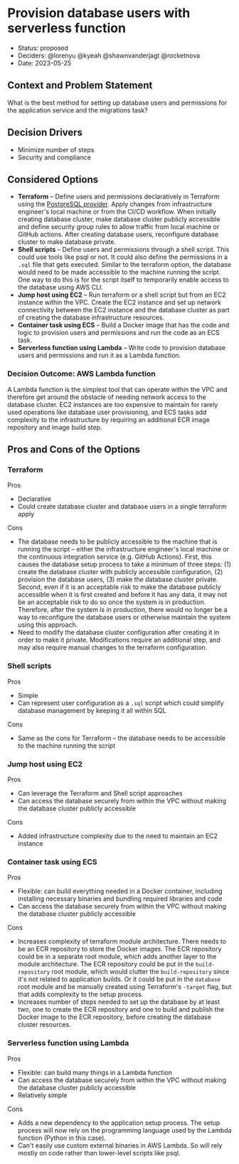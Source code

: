 # Provision database users with serverless function

* Status: proposed
* Deciders: @lorenyu @kyeah @shawnvanderjagt @rocketnova
* Date: 2023-05-25

## Context and Problem Statement

What is the best method for setting up database users and permissions for the application service and the migrations task?

## Decision Drivers

* Minimize number of steps
* Security and compliance

## Considered Options

* **Terraform** – Define users and permissions declaratively in Terraform using the [PostgreSQL provider](https://registry.terraform.io/providers/cyrilgdn/postgresql/latest/docs). Apply changes from infrastructure engineer's local machine or from the CI/CD workflow. When initially creating database cluster, make database cluster publicly accessible and define security group rules to allow traffic from local machine or GitHub actions. After creating database users, reconfigure database cluster to make database private.
* **Shell scripts** – Define users and permissions through a shell script. This could use tools like psql or not. It could also define the permissions in a `.sql` file that gets executed. Similar to the terraform option, the database would need to be made accessible to the machine running the script. One way to do this is for the script itself to temporarily enable access to the database using AWS CLI.
* **Jump host using EC2** – Run terraform or a shell script but from an EC2 instance within the VPC. Create the EC2 instance and set up network connectivity between the EC2 instance and the database cluster as part of creating the database infrastructure resources.
* **Container task using ECS** – Build a Docker image that has the code and logic to provision users and permissions and run the code as an ECS task.
* **Serverless function using Lambda** – Write code to provision database users and permissions and run it as a Lambda function.

### Decision Outcome: AWS Lambda function

A Lambda function is the simplest tool that can operate within the VPC and therefore get around the obstacle of needing network access to the database cluster. EC2 instances are too expensive to maintain for rarely used operations like database user provisioning, and ECS tasks add complexity to the infrastructure by requiring an additional ECR image repository and image build step.

## Pros and Cons of the Options

### Terraform

Pros

* Declarative
* Could create database cluster and database users in a single terraform apply

Cons

* The database needs to be publicly accessible to the machine that is running the script – either the infrastructure engineer's local machine or the continuous integration service (e.g. GitHub Actions). First, this causes the database setup process to take a minimum of three steps: (1) create the database cluster with publicly accessible configuration, (2) provision the database users, (3) make the database cluster private. Second, even if it is an acceptable risk to make the database publicly accessible when it is first created and before it has any data, it may not be an acceptable risk to do so once the system is in production. Therefore, after the system is in production, there would no longer be a way to reconfigure the database users or otherwise maintain the system using this approach.
* Need to modify the database cluster configuration after creating it in order to make it private. Modifications require an additional step, and may also require manual changes to the terraform configuration.

### Shell scripts

Pros

* Simple
* Can represent user configuration as a `.sql` script which could simplify database management by keeping it all within SQL

Cons

* Same as the cons for Terraform – the database needs to be accessible to the machine running the script

### Jump host using EC2

Pros

* Can leverage the Terraform and Shell script approaches
* Can access the database securely from within the VPC without making the database cluster publicly accessible

Cons

* Added infrastructure complexity due to the need to maintain an EC2 instance

### Container task using ECS

Pros

* Flexible: can build everything needed in a Docker container, including installing necessary binaries and bundling required libraries and code
* Can access the database securely from within the VPC without making the database cluster publicly accessible

Cons

* Increases complexity of terraform module architecture. There needs to be an ECR repository to store the Docker images. The ECR repository could be in a separate root module, which adds another layer to the module architecture. The ECR repository could be put in the `build-repository` root module, which would clutter the `build-repository` since it's not related to application builds. Or it could be put in the `database` root module and be manually created using Terraform's `-target` flag, but that adds complexity to the setup process.
* Increases number of steps needed to set up the database by at least two, one to create the ECR repository and one to build and publish the Docker image to the ECR repository, before creating the database cluster resources.

### Serverless function using Lambda

Pros

* Flexible: can build many things in a Lambda function
* Can access the database securely from within the VPC without making the database cluster publicly accessible
* Relatively simple

Cons

* Adds a new dependency to the application setup process. The setup process will now rely on the programming language used by the Lambda function (Python in this case).
* Can't easily use custom external binaries in AWS Lambda. So will rely mostly on code rather than lower-level scripts like psql.
